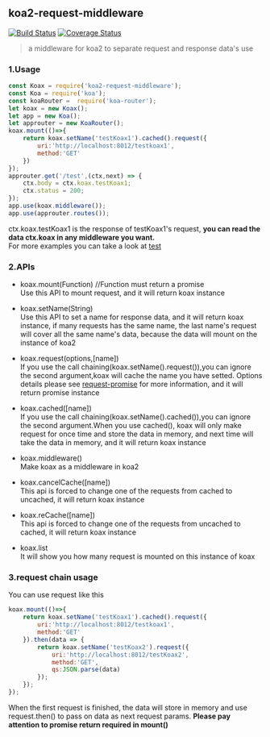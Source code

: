 ## koa2-request-middleware
[![Build Status](https://travis-ci.org/xtx1130/koax-request.svg?branch=master)](https://travis-ci.org/xtx1130/koax-request)
[![Coverage Status](https://coveralls.io/repos/github/xtx1130/koax-request/badge.svg?branch=master)](https://coveralls.io/github/xtx1130/koax-request?branch=master)  
> a middleware for koa2 to separate request and response data's use

### 1.Usage

```js
const Koax = require('koa2-request-middleware');
const Koa = require('koa');
const koaRouter =  require('koa-router');
let koax = new Koax();
let app = new Koa();
let approuter = new KoaRouter();
koax.mount(()=>{
	return koax.setName('testKoax1').cached().request({
		uri:'http://localhost:8012/testkoax1',
		method:'GET'
	})
});
approuter.get('/test',(ctx,next) => {
	ctx.body = ctx.koax.testKoax1;
	ctx.status = 200;
});
app.use(koax.middleware());
app.use(approuter.routes());
```
ctx.koax.testKoax1 is the response of testKoax1's request, <b>you can read the data ctx.koax in any middleware you want.</b>  
For more examples you can take a look at [test](https://github.com/xtx1130/koax-request/blob/master/test/test.js)

### 2.APIs

+ koax.mount(Function) //Function must return a promise  
Use this API to mount request, and it will return koax instance

+ koax.setName(String)  
Use this API to set a name for response data, and it will return koax instance, if many requests has the same name, the last name's request will cover all the same name's data, because the data will mount on the instance of koa2

+ koax.request(options,[name])  
If you use the call chaining(koax.setName().request()),you can ignore the second argument,koax will cache the name you have setted.
Options details please see [request-promise](https://github.com/request/request-promise) for more information, and it will return promise instance

+ koax.cached([name])  
If you use the call chaining(koax.setName().cached()),you can ignore the second argument.When you use cached(), koax will only make request for once time and store the data in memory, and next time will take the data in memory, and it will return koax instance

+ koax.middleware()  
Make koax as a middleware in koa2

+ koax.cancelCache([name])  
This api is forced to change one of the requests from cached to uncached, it will return koax instance

+ koax.reCache([name])  
This api is forced to change one of the requests from uncached to cached, it will return koax instance

+ koax.list  
It will show you how many request is mounted on this instance of koax

### 3.request chain usage

You can use request like this
```js
koax.mount(()=>{
	return koax.setName('testKoax1').cached().request({
		uri:'http://localhost:8012/testkoax1',
		method:'GET'
	}).then(data => {
		return koax.setName('testKoax2').request({
			uri:'http://localhost:8012/testKoax2',
			method:'GET',
			qs:JSON.parse(data)
		});
	});
});
```
When the first request is finished, the data will store in memory and use request.then() to pass on data as next request params. <b>Please pay attention to promise return required in mount()</b>
